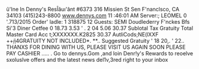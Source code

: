 ũ'Ine In Denny's ResÎâuı'ânt #6373 316 Missien St Sen F'nanclsco, CA 34103 (415)243-8800 www.dennys.com 11 :46:01 AM Server:; LEOMEL 0 '.713/2015 Order' ladle: 1 318875 12 Guests: SEMI Doudlederry F'nckes Bfs Si'3 Diner Cetfee 0 18.73 3.53 ' . 2 04 5.06 30.37 Sublotal Tax Gratuity Total Master Card Acc t;XXXXXXX.K2825 30.37 AutliCods;NE(lXXF ++*ị*ị4GRATUITY NOT INCLUDED*. **.. Suggested Gratuity ' 18 20,. ' 22.. THANXS FOR DINING WITH US, PLEASE VISIT US AGAIN SOON PLEASE PAY CASHIER ..... . Go to dennys.Gom ,and loin Denr!y's Rewards to reoelve sxoluslve offers and the latest news del1v,3red right to your inbox